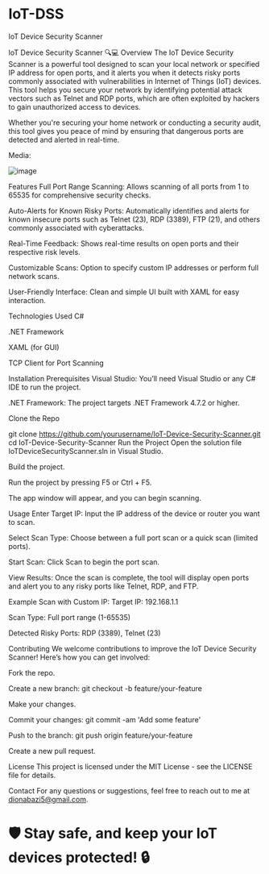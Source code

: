 # IoT-DSS
IoT Device Security Scanner

IoT Device Security Scanner 🔍💻
Overview
The IoT Device Security Scanner is a powerful tool designed to scan your local network or specified IP address for open ports, and it alerts you when it detects risky ports commonly associated with vulnerabilities in Internet of Things (IoT) devices. This tool helps you secure your network by identifying potential attack vectors such as Telnet and RDP ports, which are often exploited by hackers to gain unauthorized access to devices.

Whether you're securing your home network or conducting a security audit, this tool gives you peace of mind by ensuring that dangerous ports are detected and alerted in real-time.

Media: 

![image](https://github.com/user-attachments/assets/d44a231c-e930-49ff-95cc-77850bd460fd)


Features
Full Port Range Scanning: Allows scanning of all ports from 1 to 65535 for comprehensive security checks.

Auto-Alerts for Known Risky Ports: Automatically identifies and alerts for known insecure ports such as Telnet (23), RDP (3389), FTP (21), and others commonly associated with cyberattacks.

Real-Time Feedback: Shows real-time results on open ports and their respective risk levels.

Customizable Scans: Option to specify custom IP addresses or perform full network scans.

User-Friendly Interface: Clean and simple UI built with XAML for easy interaction.

Technologies Used
C#

.NET Framework

XAML (for GUI)

TCP Client for Port Scanning

Installation
Prerequisites
Visual Studio: You’ll need Visual Studio or any C# IDE to run the project.

.NET Framework: The project targets .NET Framework 4.7.2 or higher.

Clone the Repo

git clone https://github.com/yourusername/IoT-Device-Security-Scanner.git
cd IoT-Device-Security-Scanner
Run the Project
Open the solution file IoTDeviceSecurityScanner.sln in Visual Studio.

Build the project.

Run the project by pressing F5 or Ctrl + F5.

The app window will appear, and you can begin scanning.

Usage
Enter Target IP: Input the IP address of the device or router you want to scan.

Select Scan Type: Choose between a full port scan or a quick scan (limited ports).

Start Scan: Click Scan to begin the port scan.

View Results: Once the scan is complete, the tool will display open ports and alert you to any risky ports like Telnet, RDP, and FTP.

Example
Scan with Custom IP:
Target IP: 192.168.1.1

Scan Type: Full port range (1-65535)

Detected Risky Ports: RDP (3389), Telnet (23)

Contributing
We welcome contributions to improve the IoT Device Security Scanner! Here’s how you can get involved:

Fork the repo.

Create a new branch: git checkout -b feature/your-feature

Make your changes.

Commit your changes: git commit -am 'Add some feature'

Push to the branch: git push origin feature/your-feature

Create a new pull request.

License
This project is licensed under the MIT License - see the LICENSE file for details.

Contact
For any questions or suggestions, feel free to reach out to me at dionabazi5@gmail.com.

# 🛡️ Stay safe, and keep your IoT devices protected! 🔒
